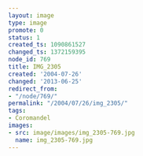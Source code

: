 ```yaml
---
layout: image
type: image
promote: 0
status: 1
created_ts: 1090861527
changed_ts: 1372159395
node_id: 769
title: IMG_2305
created: '2004-07-26'
changed: '2013-06-25'
redirect_from:
- "/node/769/"
permalink: "/2004/07/26/img_2305/"
tags:
- Coromandel
images:
- src: image/images/img_2305-769.jpg
  name: img_2305-769.jpg
---
```


